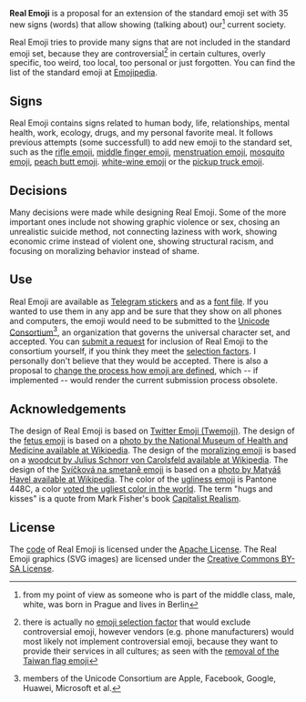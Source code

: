 **Real Emoji** is a proposal for an extension of the standard emoji set with 35
new signs (words) that allow showing (talking about) our[^1] current society.

Real Emoji tries to provide many signs that are not included in the standard
emoji set, because they are controversial[^2] in certain cultures, overly
specific, too weird, too local, too personal or just forgotten. You can find the
list of the standard emoji at [Emojipedia](https://emojipedia.org/).

## Signs

Real Emoji contains signs related to human body, life, relationships, mental
health, work, ecology, drugs, and my personal favorite meal. It follows previous
attempts (some successfull) to add new emoji to the standard set, such as the
[rifle
emoji](https://www.buzzfeednews.com/article/charliewarzel/thanks-to-apples-influence-youre-not-getting-a-rifle-emoji),
[middle finger
emoji](https://gizmodo.com/how-the-middle-finger-emoji-finally-got-the-thumbs-up-1729900518),
[menstruation
emoji](https://www.theguardian.com/technology/2019/feb/09/period-emoji-menstruation-blood-donation),
[mosquito
emoji](https://ccp.jhu.edu/2017/09/18/creating-buzz-proposing-mosquito-emoji-public-health/),
[peach butt
emoji](https://techcrunch.com/2016/11/15/apple-brings-back-the-peach-butt-emoji/).
[white-wine
emoji](https://slate.com/technology/2019/09/white-wine-emoji-unicode.html) or
the [pickup truck
emoji](https://www.gizmodo.co.uk/2019/07/ford-secretly-created-the-new-pickup-emoji-because-nothing-is-sacred).

## Decisions

Many decisions were made while designing Real Emoji. Some of the more important
ones include not showing graphic violence or sex, chosing an unrealistic suicide
method, not connecting laziness with work, showing economic crime instead of
violent one, showing structural racism, and focusing on moralizing behavior
instead of shame.

## Use

Real Emoji are available as [Telegram stickers](/stickers/) and as a [font
file](/font/). If you wanted to use them in any app and be sure that they show
on all phones and computers, the emoji would need to be submitted to the
[Unicode Consortium](https://home.unicode.org/)[^3], an organization that
governs the universal character set, and accepted. You can [submit a
request](https://unicode.org/emoji/proposals.html) for inclusion of Real Emoji
to the consortium yourself, if you think they meet the [selection
factors](https://unicode.org/emoji/proposals.html#selection_factors). I
personally don't believe that they would be accepted. There is also a proposal
to [change the process how emoji are defined](https://emojiwrap.com/issues/36),
which -- if implemented -- would render the current submission process obsolete.

## Acknowledgements

The design of Real Emoji is based on [Twitter Emoji
(Twemoji)](https://twitter.github.io/twemoji/). The design of the [fetus
emoji](/emoji/fetus/) is based on a [photo by the National Museum of Health and
Medicine available at
Wikipedia](https://en.wikipedia.org/wiki/File:Fetus_3_months.jpg). The design of
the [moralizing emoji](/emoji/moralizing/) is based on a [woodcut by Julius
Schnorr von Carolsfeld available at
Wikipedia](https://en.wikipedia.org/wiki/File:Schnorr_von_Carolsfeld_Bibel_in_Bildern_1860_102.png). The
design of the [Svíčková na smetaně emoji](/emoji/svickova/) is based on a [photo
by Matyáš Havel available at
Wikipedia](https://en.wikipedia.org/wiki/Sv%C3%AD%C4%8Dkov%C3%A1#/media/File:Sv%C3%AD%C4%8Dkov%C3%A1_na_smetan%C4%9B.JPG). The
color of the [ugliness emoji](/emoji/ugly/) is Pantone 448C, a color [voted the
ugliest color in the
world](https://www.theguardian.com/fashion/2016/jun/08/stylewatch-pantone-448c-ugliest-colour-world-opaque-couche-australian-smokers-fashion). The
term "hugs and kisses" is a quote from Mark Fisher's book [Capitalist
Realism](https://en.wikipedia.org/wiki/Capitalist_Realism:_Is_There_No_Alternative%3F).

## License

The [code](https://github.com/jakubvalenta/real-emoji) of Real Emoji is licensed
under the [Apache License](http://www.apache.org/licenses/LICENSE-2.0). The Real
Emoji graphics (SVG images) are licensed under the [Creative Commons BY-SA
License](http://creativecommons.org/licenses/by-sa/4.0/).

[^1]: from my point of view as someone who is part of the middle class, male,
    white, was born in Prague and lives in Berlin
[^2]: there is actually no [emoji selection
    factor](https://unicode.org/emoji/proposals.html#selection_factors) that
    would exclude controversial emoji, however vendors (e.g. phone
    manufacturers) would most likely not implement controversial emoji, because
    they want to provide their services in all cultures; as seen with the
    [removal of the Taiwan flag
    emoji](https://www.businessinsider.com/taiwan-flag-emoji-disappears-iphone-hong-kong-macau-2019-10)
[^3]: members of the Unicode Consortium are Apple, Facebook, Google, Huawei,
    Microsoft et al.
